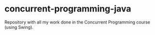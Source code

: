 # concurrent-programming-java
Repository with all my work done in the Concurrent Programming course (using Swing).
